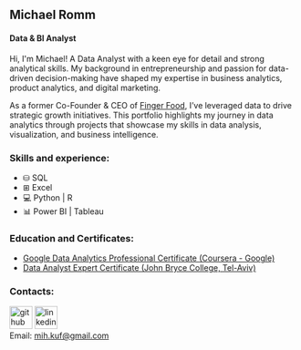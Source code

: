 ## Michael Romm
#### Data & BI Analyst
Hi, I'm Michael! A Data Analyst with a keen eye for detail and strong analytical skills. My background in entrepreneurship and passion for data-driven decision-making have shaped my expertise in business analytics, product analytics, and digital marketing.

As a former Co-Founder & CEO of [Finger Food](https://finger-food.co.il), I’ve leveraged data to drive strategic growth initiatives. This portfolio highlights my journey in data analytics through projects that showcase my skills in data analysis, visualization, and business intelligence.

### Skills and experience:
* ⛁ SQL
* ⊞ Excel 
* 💻 Python | R
* 📊 Power BI | Tableau 

### Education and Certificates:
- [Google Data Analytics Professional Certificate (Coursera - Google)](https://coursera.org/share/c8f4a7b6bd4f79b24ffd2a20ae0e15fc)
- [Data Analyst Expert Certificate (John Bryce College, Tel-Aviv)](https://drive.google.com/file/d/1hY15CFHy0sJKdZvOX17o66iTzqMCJ4V6/view?usp=share_link)

### Contacts:
[<img src='https://cdn.jsdelivr.net/npm/simple-icons@3.0.1/icons/github.svg' alt='github' height='40'>](https://github.com/MichaelRommm)  [<img src='https://cdn.jsdelivr.net/npm/simple-icons@3.0.1/icons/linkedin.svg' alt='linkedin' height='40'>](https://www.linkedin.com/in/michael-romm/)  
Email: [mih.kuf@gmail.com](mailto:mih.kuf@gmail.com)

